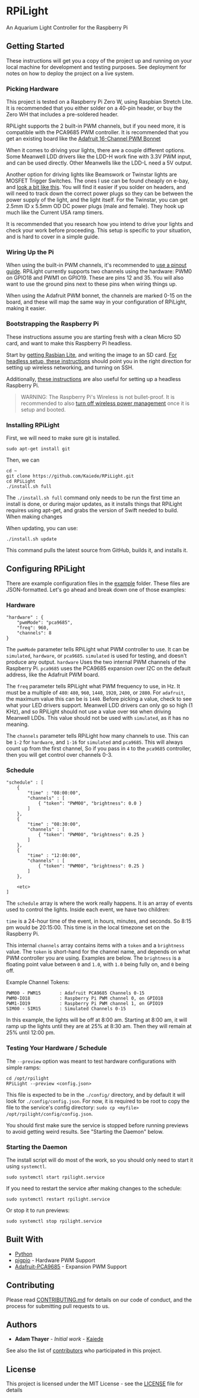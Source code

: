 # RPiLight

An Aquarium Light Controller for the Raspberry Pi

## Getting Started

These instructions will get you a copy of the project up and running on your local machine for development and testing purposes. See deployment for notes on how to deploy the project on a live system.

### Picking Hardware

This project is tested on a Raspberry Pi Zero W, using Raspbian Stretch Lite. It is recommended that you either solder on a 40-pin header, or buy the Zero WH that includes a pre-soldered header. 

RPiLight supports the 2 built-in PWM channels, but if you need more, it is compatible with the PCA9685 PWM controller. It is recommended that you get an existing board like the [Adafruit 16-Channel PWM Bonnet](https://www.raspberrypi.org/documentation/configuration/wireless/headless.md)

When it comes to driving your lights, there are a couple different options. Some Meanwell LDD drivers like the LDD-H work fine with 3.3V PWM input, and can be used directly. Other Meanwells like the LDD-L need a 5V output. 

Another option for driving lights like Beamswork or Twinstar lights are MOSFET Trigger Switches. The ones I use can be found cheaply on e-bay, and [look a bit like this](examples/mosfet_trigger_switch.jpg). You will find it easier if you solder on headers, and will need to track down the correct power plugs so they can be between the power supply of the light, and the light itself. For the Twinstar, you can get 2.5mm ID x 5.5mm OD DC power plugs (male and female). They hook up much like the Current USA ramp timers. 

It is recommended that you research how you intend to drive your lights and check your work before proceeding. This setup is specific to your situation, and is hard to cover in a simple guide.

### Wiring Up the Pi

When using the built-in PWM channels, it's recommended to [use a pinout guide](https://pinout.xyz). RPiLight currently supports two channels using the hardware: PWM0 on GPIO18 and PWM1 on GPIO19. These are pins 12 and 35. You will also want to use the ground pins next to these pins when wiring things up. 

When using the Adafruit PWM bonnet, the channels are marked 0-15 on the board, and these will map the same way in your configuration of RPiLight, making it easier. 

### Bootstrapping the Raspberry Pi

These instructions assume you are starting fresh with a clean Micro SD card, and want to make this Raspberry Pi headless. 

Start by [getting Rasbian Lite](https://www.raspberrypi.org/downloads/raspbian/), and writing the image to an SD card. [For headless setup, these instructions](https://www.raspberrypi.org/documentation/configuration/wireless/headless.md) should point you in the right direction for setting up wireless networking, and turning on SSH. 

Additionally, [these instructions](https://hackernoon.com/raspberry-pi-headless-install-462ccabd75d0) are also useful for setting up a headless Raspberry Pi.

> WARNING: The Raspberry Pi's Wireless is not bullet-proof. It is recommended to also [turn off wireless power management](https://tosbourn.com/stop-wireless-turning-off-raspberry-pi/) once it is setup and booted.

### Installing RPiLight

First, we will need to make sure git is installed.
```
sudo apt-get install git
```

Then, we can
```
cd ~
git clone https://github.com/Kaiede/RPiLight.git
cd RPiLight
./install.sh full
```

The `./install.sh full` command only needs to be run the first time an install is done, or during major updates, as it installs things that RPiLight requires using apt-get, and grabs the version of Swift needed to build. When making changes

When updating, you can use:
```
./install.sh update
```

This command pulls the latest source from GitHub, builds it, and installs it. 

## Configuring RPiLight

There are example configuration files in the [example](examples) folder. These files are JSON-formatted. Let's go ahead and break down one of those examples:

### Hardware

```
"hardware" : {
	"pwmMode": "pca9685",
	"freq": 960,
	"channels": 8
}
```

The `pwmMode` parameter tells RPiLight what PWM controller to use. It can be `simulated`, `hardware`, or `pca9685`. `simulated` is used for testing, and doesn't produce any output. `hardware` Uses the two internal PWM channels of the Raspberry Pi. `pca9685` uses the PCA9685 expansion over I2C on the default address, like the Adafruit PWM board.

The `freq` parameter tells RPiLight what PWM frequency to use, in Hz. It must be a multiple of `480`: `480`, `960`, `1440`, `1920`, `2400`, or `2880`. For `adafruit`, the maximum value this can be is `1440`. Before picking a value, check to see what your LED drivers support. Meanwell LDD drivers can only go so high (1 KHz), and so RPiLight should not use a value over `960` when driving Meanwell LDDs. This value should not be used with `simulated`, as it has no meaning.

The `channels` parameter tells RPiLight how many channels to use. This can be `1-2` for `hardware`, and `1-16` for `simulated` and `pca9685`. This will always count up from the first channel, So if you pass in `4` to the `pca9685` controller, then you will get control over channels 0-3. 

### Schedule

```
"schedule" : [
	{
		"time" : "08:00:00",
		"channels" : [
			{ "token": "PWM00", "brightness": 0.0 }
		]
	},
	{
		"time" : "08:30:00",
		"channels" : [
			{ "token": "PWM00", "brightness": 0.25 }
		]
	},
	{
		"time" : "12:00:00",
		"channels" : [
			{ "token": "PWM00", "brightness": 0.25 }
		]
	},

	<etc>
]
```

The `schedule` array is where the work really happens. It is an array of events used to control the lights. Inside each event, we have two children:

`time` is a 24-hour time of the event, in hours, minutes, and seconds. So 8:15 pm would be 20:15:00. This time is in the local timezone set on the Raspberry Pi. 

This internal `channels` array contains items with a `token` and a `brightness` value. The `token` is short-hand for the channel name, and depends on what PWM controller you are using. Examples are below. The `brightness` is a floating point value between `0` and `1.0`, with `1.0` being fully on, and `0` being off. 

Example Channel Tokens:
```
PWM00 - PWM15 		: Adafruit PCA9685 Channels 0-15
PWM0-IO18 			: Raspberry Pi PWM channel 0, on GPIO18
PWM1-IO19 			: Raspberry Pi PWM channel 1, on GPIO19
SIM00 - SIM15		: Simulated Channels 0-15
```

In this example, the lights will be off at 8:00 am. Starting at 8:00 am, it will ramp up the lights until they are at 25% at 8:30 am. Then they will remain at 25% until 12:00 pm. 

### Testing Your Hardware / Schedule

The `--preview` option was meant to test hardware configurations with simple ramps:
```
cd /opt/rpilight
RPiLight --preview <config.json>
```

This file is expected to be in the `./config/` directory, and by default it will look for `./config/config.json`. For now, it is required to be root to copy the file to the service's config directory: `sudo cp <myfile> /opt/rpilight/config/config.json`. 

You should first make sure the service is stopped before running previews to avoid getting weird results. See "Starting the Daemon" below.

### Starting the Daemon

The install script will do most of the work, so you should only need to start it using `systemctl`.
```
sudo systemctl start rpilight.service
```

If you need to restart the service after making changes to the schedule:
```
sudo systemctl restart rpilight.service
```

Or stop it to run previews:
```
sudo systemctl stop rpilight.service
```

## Built With

* [Python](https://www.python.org)
* [pigpio](http://abyz.me.uk/rpi/pigpio/) - Hardware PWM Support
* [Adafruit-PCA9685](https://github.com/adafruit/Adafruit_Python_PCA9685) - Expansion PWM Support

## Contributing

Please read [CONTRIBUTING.md](CONTRIBUTING.md) for details on our code of conduct, and the process for submitting pull requests to us.

## Authors

* **Adam Thayer** - *Initial work* - [Kaiede](https://github.com/Kaiede)

See also the list of [contributors](https://github.com/Kaiede/RPiLight/contributors) who participated in this project.

## License

This project is licensed under the MIT License - see the [LICENSE](LICENSE) file for details
